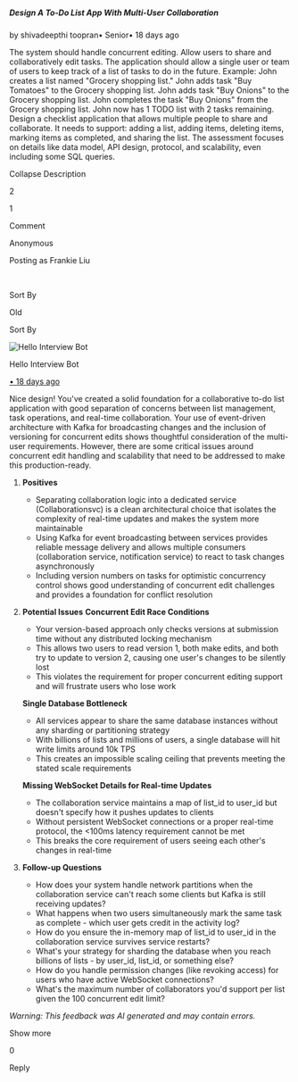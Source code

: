 ##### Design A To-Do List App With Multi-User Collaboration

by shivadeepthi toopran• Senior• 18 days ago

The system should handle concurrent editing. Allow users to share and collaboratively edit tasks. The application should allow a single user or team of users to keep track of a list of tasks to do in the future. Example: John creates a list named "Grocery shopping list." John adds task "Buy Tomatoes" to the Grocery shopping list. John adds task "Buy Onions" to the Grocery shopping list. John completes the task "Buy Onions" from the Grocery shopping list. John now has 1 TODO list with 2 tasks remaining. Design a checklist application that allows multiple people to share and collaborate. It needs to support: adding a list, adding items, deleting items, marking items as completed, and sharing the list. The assessment focuses on details like data model, API design, protocol, and scalability, even including some SQL queries.

Collapse Description

2

1

Comment

Anonymous

Posting as Frankie Liu

​

Sort By

Old

Sort By

![Hello Interview Bot](https://hellointerview-files.s3.us-west-2.amazonaws.com/public-media/hilogo.jpg)

Hello Interview Bot

[• 18 days ago](https://www.hellointerview.com/community/submissions/cme2hc3at056lad08wb453du0#comment-cme2hck4r001kad3bne3gao5q)

Nice design! You've created a solid foundation for a collaborative to-do list application with good separation of concerns between list management, task operations, and real-time collaboration. Your use of event-driven architecture with Kafka for broadcasting changes and the inclusion of versioning for concurrent edits shows thoughtful consideration of the multi-user requirements. However, there are some critical issues around concurrent edit handling and scalability that need to be addressed to make this production-ready.

1.  **Positives**
    
    -   Separating collaboration logic into a dedicated service (Collaborationsvc) is a clean architectural choice that isolates the complexity of real-time updates and makes the system more maintainable
    -   Using Kafka for event broadcasting between services provides reliable message delivery and allows multiple consumers (collaboration service, notification service) to react to task changes asynchronously
    -   Including version numbers on tasks for optimistic concurrency control shows good understanding of concurrent edit challenges and provides a foundation for conflict resolution
2.  **Potential Issues** **Concurrent Edit Race Conditions**
    
    -   Your version-based approach only checks versions at submission time without any distributed locking mechanism
    -   This allows two users to read version 1, both make edits, and both try to update to version 2, causing one user's changes to be silently lost
    -   This violates the requirement for proper concurrent editing support and will frustrate users who lose work
    
    **Single Database Bottleneck**
    
    -   All services appear to share the same database instances without any sharding or partitioning strategy
    -   With billions of lists and millions of users, a single database will hit write limits around 10k TPS
    -   This creates an impossible scaling ceiling that prevents meeting the stated scale requirements
    
    **Missing WebSocket Details for Real-time Updates**
    
    -   The collaboration service maintains a map of list\_id to user\_id but doesn't specify how it pushes updates to clients
    -   Without persistent WebSocket connections or a proper real-time protocol, the <100ms latency requirement cannot be met
    -   This breaks the core requirement of users seeing each other's changes in real-time
3.  **Follow-up Questions**
    
    -   How does your system handle network partitions when the collaboration service can't reach some clients but Kafka is still receiving updates?
    -   What happens when two users simultaneously mark the same task as complete - which user gets credit in the activity log?
    -   How do you ensure the in-memory map of list\_id to user\_id in the collaboration service survives service restarts?
    -   What's your strategy for sharding the database when you reach billions of lists - by user\_id, list\_id, or something else?
    -   How do you handle permission changes (like revoking access) for users who have active WebSocket connections?
    -   What's the maximum number of collaborators you'd support per list given the 100 concurrent edit limit?

_Warning: This feedback was AI generated and may contain errors._

Show more

0

Reply